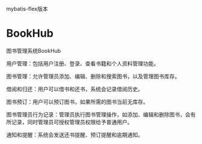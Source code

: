 mybatis-flex版本

# BookHub
图书管理系统BookHub

用户管理：包括用户注册、登录、查看书籍和个人资料管理功能。

图书管理：允许管理员添加、编辑、删除和搜索图书，以及管理图书库存。

借阅和归还：用户可以借书和还书，系统会记录借阅历史。

图书预订：用户可以预订图书，如果所需的图书当前无库存。

图书管理员行为记录：管理员执行图书管理操作，如添加、编辑和删除图书，会有所记录，同时管理员可授权管理员权限给予普通用户。

通知和提醒：系统会发送还书提醒、预订提醒和逾期通知。
